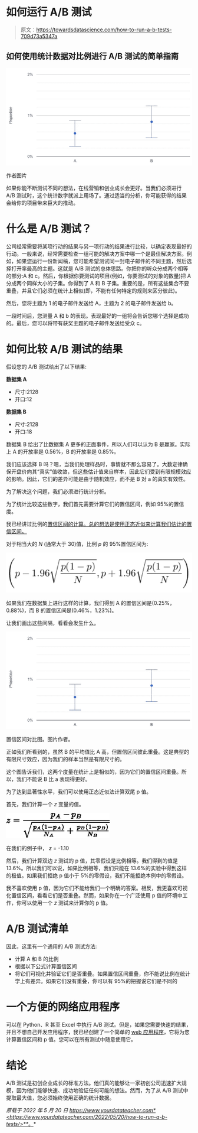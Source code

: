 # 如何运行 A/B 测试

> 原文：<https://towardsdatascience.com/how-to-run-a-b-tests-709d73a5347a>

## 如何使用统计数据对比例进行 A/B 测试的简单指南

![](img/1e951b41036fa31ec45b59b96a69f4df.png)

作者图片

如果你能不断测试不同的想法，在线营销和创业成长会更好。当我们必须进行 A/B 测试时，这个统计数字就派上用场了。通过适当的分析，你可能获得的结果会给你的项目带来巨大的推动。

# 什么是 A/B 测试？

公司经常需要将某项行动的结果与另一项行动的结果进行比较，以确定表现最好的行动。一般来说，经常需要检查一组可能的解决方案中哪一个是最佳解决方案。例如，如果您运行一份新闻稿，您可能希望测试同一封电子邮件的不同主题，然后选择打开率最高的主题。这就是 A/B 测试的总体思路。你把你的听众分成两个相等的部分:A 和 c。然后，你根据你要测试的项目(例如，你要测试的对象的数量)把 A 分成两个同样大小的子集。你得到了 A 和 B 子集。重要的是，所有这些集合不要重叠，并且它们必须在统计上相似(即，不能有任何特定的规则来区分彼此)。

然后，您将主题为 1 的电子邮件发送给 A，主题为 2 的电子邮件发送给 b。

一段时间后，您测量 A 和 b 的表现。表现最好的一组将会告诉您哪个选择是成功的。最后，您可以将带有获奖主题的电子邮件发送给受众 c。

# 如何比较 A/B 测试的结果

假设您的 A/B 测试给出了以下结果:

**数据集 A**

*   尺寸:2128
*   开口:12

**数据集 B**

*   尺寸:2128
*   开口:18

数据集 B 给出了比数据集 A 更多的正面事件，所以人们可以认为 B 是赢家。实际上 A 的开放率是 0.56%，B 的开放率是 0.85%。

我们应该选择 B 吗？嗯，当我们处理样品时，事情就不那么容易了。大数定律确保开盘价向其“真实”值收敛，但这些估计值来自样本，因此它们受到有限规模效应的影响。因此，它们的差异可能是由于随机效应，而不是 B 对 a 的真实有效性。

为了解决这个问题，我们必须进行统计分析。

为了统计比较这些数字，我们首先需要计算它们的置信区间，例如 95%的置信度。

我已经讲过比例的[置信区间的计算。总的想法是使用正态近似来计算我们估计的置信区间。](https://www.yourdatateacher.com/2021/05/31/how-accurate-is-your-accuracy/)

对于相当大的 *N* (通常大于 30)值，比例 *p* 的 95%置信区间为:

![](img/0f5c453844dd646d9cdd66bd7548dfd5.png)

如果我们在数据集上进行这样的计算，我们得到 A 的置信区间是(0.25%，0.88%)，而 B 的置信区间是(0.46%，1.23%)。

让我们画出这些间隔，看看会发生什么。

![](img/405d1b8610d6311a44dc647be70ac4e2.png)

置信区间对比图。图片作者。

正如我们所看到的，虽然 B 的平均值比 A 高，但置信区间彼此重叠。这是典型的有限尺寸效应，因为我们的样本当然是有限尺寸的。

这个图告诉我们，这两个度量在统计上是相似的，因为它们的置信区间重叠。所以，我们不能说 B 比 a 表现得更好。

为了达到显著性水平，我们可以使用正态近似法计算双尾 p 值。

首先，我们计算一个 *z* 变量的值。

![](img/184946802f4488ca7d701c8e8ef60b00.png)

在我们的例子中， *z* = -1.10

然后，我们计算双边 *z* 测试的 p 值，其零假设是比例相等。我们得到的值是 13.6%。所以我们可以说，如果比例相等，我们只能在 13.6%的实验中得到这样的极值。如果我们拒绝 p 值小于 5%的零假设，我们不能拒绝本例中的零假设。

我不喜欢使用 p 值，因为它们不能给我们一个明确的答案。相反，我更喜欢可视化置信区间，看看它们是否重叠。然而，如果你在一个广泛使用 p 值的环境中工作，你可以使用一个 *z* 测试来计算你的 p 值。

# A/B 测试清单

因此，这里有一个通用的 A/B 测试方法:

*   计算 A 和 B 的比例
*   根据以下公式计算置信区间
*   将它们可视化并验证它们是否重叠。如果置信区间重叠，你不能说比例在统计学上有差异。如果它们没有重叠，你可以有 95%的把握说它们是不同的

# 一个方便的网络应用程序

可以在 Python、R 甚至 Excel 中执行 A/B 测试。但是，如果您需要快速的结果，并且不想自己开发应用程序，我已经创建了一个简单的 [web 应用程序](https://www.yourdatateacher.com/a-b-tester/)，它将为您计算置信区间和 p 值。您可以在所有测试中随意使用它。

# 结论

A/B 测试是初创企业成长的标准方法。他们真的能够让一家初创公司迅速扩大规模，因为他们能够快速、成功地验证任何可能的想法。然而，为了从 A/B 测试中提取最大值，您必须始终使用正确的统计数据。

*原载于 2022 年 5 月 20 日 https://www.yourdatateacher.com*<https://www.yourdatateacher.com/2022/05/20/how-to-run-a-b-tests/>**。**